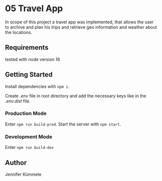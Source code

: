 # 05 Travel App

In scope of this project a travel app was implemented, that allows the user to archive and plan his trips and retrieve geo information and weather about the locations.

## Requirements

tested with node version 16

## Getting Started

Install dependencies with `npm i`.

Create _.env_ file in root directory and add the necessary keys like in the _.env.dist_ file.

### Production Mode

Enter `npm run build-prod`.
Start the server with `npm start`.

### Development Mode

Enter `npm run build-dev`

## Author

Jennifer Kümmele
